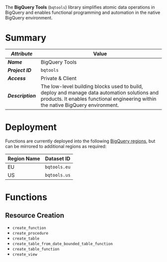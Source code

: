 The **BigQuery Tools** (`bqtools`) library simplifies atomic data operations in BigQuery and enables functional programming and automation in the native BigQuery environment.

# Summary
_Attribute_ | Value
--- | ---
_**Name**_ | BigQuery Tools
_**Project ID**_ | `bqtools`
_**Access**_ | Private & Client
_**Description**_ | The low-level building blocks used to build, deploy and manage data automation solutions and products. It enables functional engineering within the native BigQuery environment. 

# Deployment
Functions are currently deployed into the following [BigQuery regions](https://cloud.google.com/bigquery/docs/locations), but can be mirrored to additional regions as required:

Region Name | Dataset ID 
--- | --- 
EU | `bqtools.eu` 
US | `bqtools.us` 

# Functions
## Resource Creation

- `create_function`
- `create_procedure`
- `create_table`
- `create_table_from_date_bounded_table_function`
- `create_table_function`
- `create_view`
